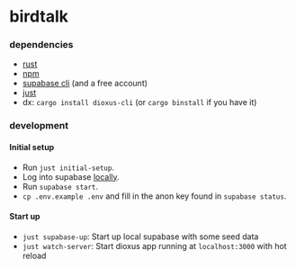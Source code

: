 # birdtalk

### dependencies

- [rust](https://rustup.rs/)
- [npm](https://docs.npmjs.com/downloading-and-installing-node-js-and-npm)
- [supabase cli](https://github.com/supabase/cli/) (and a free account)
- [just](https://github.com/casey/just?tab=readme-ov-file#installation)
- dx: `cargo install dioxus-cli` (or `cargo binstall` if you have it)

### development

#### Initial setup

- Run `just initial-setup`.
- Log into supabase [locally](https://supabase.com/docs/reference/cli/supabase-login).
- Run `supabase start`.
- `cp .env.example .env` and fill in the anon key found in `supabase status`.

#### Start up

- `just supabase-up`: Start up local supabase with some seed data
- `just watch-server`: Start dioxus app running at `localhost:3000` with hot reload
